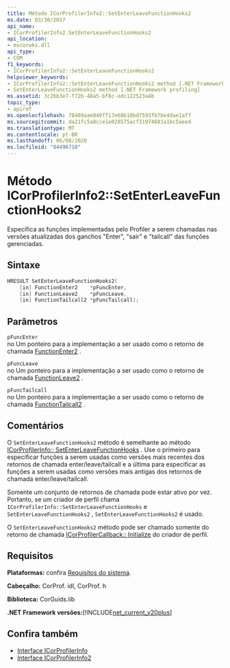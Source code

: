 ```yaml
---
title: Método ICorProfilerInfo2::SetEnterLeaveFunctionHooks2
ms.date: 03/30/2017
api_name:
- ICorProfilerInfo2.SetEnterLeaveFunctionHooks2
api_location:
- mscorwks.dll
api_type:
- COM
f1_keywords:
- ICorProfilerInfo2::SetEnterLeaveFunctionHooks2
helpviewer_keywords:
- ICorProfilerInfo2::SetEnterLeaveFunctionHooks2 method [.NET Framework profiling]
- SetEnterLeaveFunctionHooks2 method [.NET Framework profiling]
ms.assetid: 3c26b3e7-f72b-48a5-bf8c-edc122523a4b
topic_type:
- apiref
ms.openlocfilehash: 78489aae840ff17e68b10bd7593fb7be4dae1af7
ms.sourcegitcommit: da21fc5a8cce1e028575acf31974681a1bc5aeed
ms.translationtype: MT
ms.contentlocale: pt-BR
ms.lasthandoff: 06/08/2020
ms.locfileid: "84496710"
---
```

# <a name="icorprofilerinfo2setenterleavefunctionhooks2-method"></a>Método ICorProfilerInfo2::SetEnterLeaveFunctionHooks2
Especifica as funções implementadas pelo Profiler a serem chamadas nas versões atualizadas dos ganchos "Enter", "sair" e "tailcall" das funções gerenciadas.  
  
## <a name="syntax"></a>Sintaxe  
  
```cpp  
HRESULT SetEnterLeaveFunctionHooks2(  
    [in] FunctionEnter2    *pFuncEnter,  
    [in] FunctionLeave2    *pFuncLeave,  
    [in] FunctionTailcall2 *pFuncTailcall);  
```  
  
## <a name="parameters"></a>Parâmetros  
 `pFuncEnter`  
 no Um ponteiro para a implementação a ser usado como o retorno de chamada [FunctionEnter2](functionenter2-function.md) .  
  
 `pFuncLeave`  
 no Um ponteiro para a implementação a ser usado como o retorno de chamada [FunctionLeave2](functionleave2-function.md) .  
  
 `pFuncTailcall`  
 no Um ponteiro para a implementação a ser usado como o retorno de chamada [FunctionTailcall2](functiontailcall2-function.md) .  
  
## <a name="remarks"></a>Comentários  
 O `SetEnterLeaveFunctionHooks2` método é semelhante ao método [ICorProfilerInfo:: SetEnterLeaveFunctionHooks](icorprofilerinfo-setenterleavefunctionhooks-method.md) . Use o primeiro para especificar funções a serem usadas como versões mais recentes dos retornos de chamada enter/leave/tailcall e a última para especificar as funções a serem usadas como versões mais antigas dos retornos de chamada enter/leave/tailcall.  
  
 Somente um conjunto de retornos de chamada pode estar ativo por vez. Portanto, se um criador de perfil chama `ICorProfilerInfo::SetEnterLeaveFunctionHooks` e `SetEnterLeaveFunctionHooks2` , `SetEnterLeaveFunctionHooks2` é usado.  
  
 O `SetEnterLeaveFunctionHooks2` método pode ser chamado somente do retorno de chamada [ICorProfilerCallback:: Initialize](icorprofilercallback-initialize-method.md) do criador de perfil.  
  
## <a name="requirements"></a>Requisitos  
 **Plataformas:** confira [Requisitos do sistema](../../get-started/system-requirements.md).  
  
 **Cabeçalho:** CorProf. idl, CorProf. h  
  
 **Biblioteca:** CorGuids.lib  
  
 **.NET Framework versões:**[!INCLUDE[net_current_v20plus](../../../../includes/net-current-v20plus-md.md)]  
  
## <a name="see-also"></a>Confira também

- [Interface ICorProfilerInfo](icorprofilerinfo-interface.md)
- [Interface ICorProfilerInfo2](icorprofilerinfo2-interface.md)
